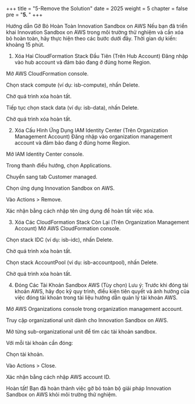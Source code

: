 +++
title = "5-Remove the Solution"
date = 2025
weight = 5
chapter = false
pre = "<b>5. </b>"
+++

Hướng dẫn Gỡ Bỏ Hoàn Toàn Innovation Sandbox on AWS
Nếu bạn đã triển khai Innovation Sandbox on AWS trong môi trường thử nghiệm và cần xóa bỏ hoàn toàn, hãy thực hiện theo các bước dưới đây. Thời gian dự kiến: khoảng 15 phút.

1. Xóa Hai CloudFormation Stack Đầu Tiên (Trên Hub Account)
Đăng nhập vào hub account và đảm bảo đang ở đúng home Region.

Mở AWS CloudFormation console.

Chọn stack compute (ví dụ: isb-compute), nhấn Delete.

Chờ quá trình xóa hoàn tất.

Tiếp tục chọn stack data (ví dụ: isb-data), nhấn Delete.

Chờ quá trình xóa hoàn tất.

2. Xóa Cấu Hình Ứng Dụng IAM Identity Center (Trên Organization Management Account)
Đăng nhập vào organization management account và đảm bảo đang ở đúng home Region.

Mở IAM Identity Center console.

Trong thanh điều hướng, chọn Applications.

Chuyển sang tab Customer managed.

Chọn ứng dụng Innovation Sandbox on AWS.

Vào Actions > Remove.

Xác nhận bằng cách nhập tên ứng dụng để hoàn tất việc xóa.

3. Xóa Các CloudFormation Stack Còn Lại (Trên Organization Management Account)
Mở AWS CloudFormation console.

Chọn stack IDC (ví dụ: isb-idc), nhấn Delete.

Chờ quá trình xóa hoàn tất.

Chọn stack AccountPool (ví dụ: isb-accountpool), nhấn Delete.

Chờ quá trình xóa hoàn tất.

4. Đóng Các Tài Khoản Sandbox AWS (Tùy chọn)
Lưu ý: Trước khi đóng tài khoản AWS, hãy đọc kỹ quy trình, điều kiện tiên quyết và ảnh hưởng của việc đóng tài khoản trong tài liệu hướng dẫn quản lý tài khoản AWS.

Mở AWS Organizations console trong organization management account.

Truy cập organizational unit dành cho Innovation Sandbox on AWS.

Mở từng sub-organizational unit để tìm các tài khoản sandbox.

Với mỗi tài khoản cần đóng:

Chọn tài khoản.

Vào Actions > Close.

Xác nhận bằng cách nhập AWS account ID.

Hoàn tất!
Bạn đã hoàn thành việc gỡ bỏ toàn bộ giải pháp Innovation Sandbox on AWS khỏi môi trường thử nghiệm.